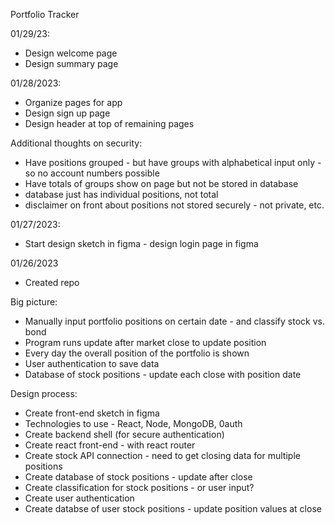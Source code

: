 Portfolio Tracker

01/29/23:
- Design welcome page
- Design summary page

01/28/2023:
- Organize pages for app
- Design sign up page
- Design header at top of remaining pages

Additional thoughts on security:
- Have positions grouped - but have groups with alphabetical input only - so no account numbers possible
- Have totals of groups show on page but not be stored in database
- database just has individual positions, not total
- disclaimer on front about positions not stored securely - not private, etc.

01/27/2023:
- Start design sketch in figma - design login page in figma

01/26/2023
- Created repo


Big picture:
- Manually input portfolio positions on certain date - and classify stock vs. bond
- Program runs update after market close to update position
- Every day the overall position of the portfolio is shown
- User authentication to save data
- Database of stock positions - update each close with position date

Design process:
- Create front-end sketch in figma
- Technologies to use - React, Node, MongoDB, 0auth
- Create backend shell (for secure authentication)
- Create react front-end - with react router
- Create stock API connection - need to get closing data for multiple positions
- Create database of stock positions - update after close
- Create classification for stock positions - or user input?
- Create user authentication
- Create databse of user stock positions - update position values at close

